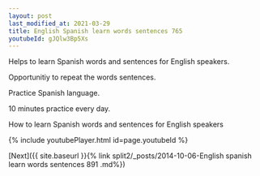 ```yaml
---
layout: post
last_modified_at: 2021-03-29
title: English Spanish learn words sentences 765 
youtubeId: gJQlw3Bp5Xs
---
```

 
 
Helps to learn Spanish words and sentences for English speakers.

Opportunitiy to repeat the words sentences. 

Practice Spanish language. 
 
10 minutes practice every day. 
 
How to learn Spanish words and sentences for English speakers 
 
{% include youtubePlayer.html id=page.youtubeId %}
 
 
[Next]({{ site.baseurl }}{% link  split2/_posts/2014-10-06-English spanish learn words sentences 891 .md%})
 
